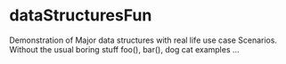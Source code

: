 # dataStructuresFun
Demonstration of Major data structures with real life use case Scenarios.
Without the usual boring stuff foo(), bar(), dog cat examples ...

